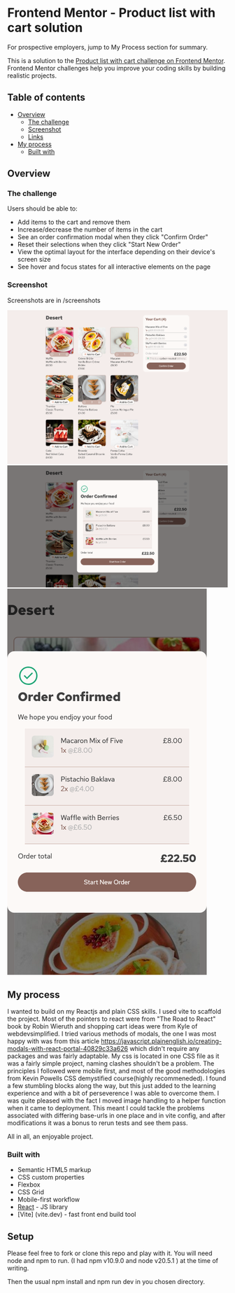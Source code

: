 # Frontend Mentor - Product list with cart solution

For prospective employers, jump to My Process section for summary.

This is a solution to the [Product list with cart challenge on Frontend Mentor](https://www.frontendmentor.io/challenges/product-list-with-cart-5MmqLVAp_d). Frontend Mentor challenges help you improve your coding skills by building realistic projects.

## Table of contents

- [Overview](#overview)
  - [The challenge](#the-challenge)
  - [Screenshot](#screenshot)
  - [Links](#links)
- [My process](#my-process)
  - [Built with](#built-with)

## Overview

### The challenge

Users should be able to:

- Add items to the cart and remove them
- Increase/decrease the number of items in the cart
- See an order confirmation modal when they click "Confirm Order"
- Reset their selections when they click "Start New Order"
- View the optimal layout for the interface depending on their device's screen size
- See hover and focus states for all interactive elements on the page

### Screenshot

Screenshots are in /screenshots

![Cart with itmes](screenshots/Screenshot-cart-desktop2.png)
![Cart confirmation](screenshots/Screenshot-cart-desktop3.png)
![Cart mobile confirmation](screenshots/Screenshot-cart-mobile2.png)

## My process

I wanted to build on my Reactjs and plain CSS skills. I used vite to scaffold the project.
Most of the pointers to react were from "The Road to React" book by Robin Wieruth and shopping cart ideas were from Kyle of webdevsimplified. I tried various methods of modals, the one I was most happy with was from this article https://javascript.plainenglish.io/creating-modals-with-react-portal-40829c33a626 which didn't require any packages and was fairly adaptable.
My css is located in one CSS file as it was a fairly simple project, naming clashes shouldn't be a problem. The principles I followed were mobile first, and most of the good methodologies from Kevin Powells CSS demystified course(highly recommeneded).
I found a few stumbling blocks along the way, but this just added to the learning experience and with a bit of perseverence I was able to overcome them.
I was quite pleased with the fact I moved image handling to a helper function when it came to deployment. This meant I could tackle the problems associated with differing base-urls in one place and in vite config, and after modifications it was a bonus to rerun tests and see them pass.

All in all, an enjoyable project.

### Built with

- Semantic HTML5 markup
- CSS custom properties
- Flexbox
- CSS Grid
- Mobile-first workflow
- [React](https://reactjs.org/) - JS library
- [Vite] (vite.dev) - fast front end build tool

## Setup

Please feel free to fork or clone this repo and play with it. You will need node and npm to run. (I had npm v10.9.0 and node v20.5.1 ) at the time of writing.

Then the usual npm install and npm run dev in you chosen directory.

